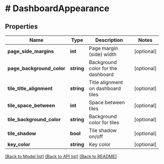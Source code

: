# # DashboardAppearance

## Properties

Name | Type | Description | Notes
------------ | ------------- | ------------- | -------------
**page_side_margins** | **int** | Page margin (side) width | [optional]
**page_background_color** | **string** | Background color for the dashboard | [optional]
**tile_title_alignment** | **string** | Title alignment on dashboard tiles | [optional]
**tile_space_between** | **int** | Space between tiles | [optional]
**tile_background_color** | **string** | Background color for tiles | [optional]
**tile_shadow** | **bool** | Tile shadow on/off | [optional]
**key_color** | **string** | Key color | [optional]

[[Back to Model list]](../../README.md#models) [[Back to API list]](../../README.md#endpoints) [[Back to README]](../../README.md)
